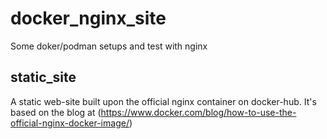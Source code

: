 # docker_nginx_site
Some doker/podman setups and test with nginx

## static_site

A static web-site built upon the official nginx container on docker-hub. It's based on the blog at (https://www.docker.com/blog/how-to-use-the-official-nginx-docker-image/) 
